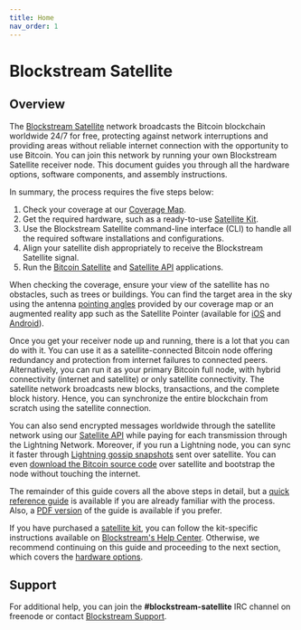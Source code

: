 ```yaml
---
title: Home
nav_order: 1
---
```


# Blockstream Satellite

## Overview

The [Blockstream Satellite](https://blockstream.com/satellite/) network broadcasts the Bitcoin blockchain worldwide 24/7 for free, protecting against network interruptions and providing areas without reliable internet connection with the opportunity to use Bitcoin. You can join this network by running your own Blockstream Satellite receiver node. This document guides you through all the hardware options, software components, and assembly instructions.

In summary, the process requires the five steps below:

1. Check your coverage at our [Coverage Map](https://blockstream.com/satellite/#satellite_network-coverage).
2. Get the required hardware, such as a ready-to-use [Satellite Kit](https://store.blockstream.com/product-category/satellite_kits/).
3. Use the Blockstream Satellite command-line interface (CLI) to handle all the required software installations and configurations.
4. Align your satellite dish appropriately to receive the Blockstream Satellite signal.
5. Run the [Bitcoin Satellite](https://github.com/Blockstream/bitcoinsatellite/) and [Satellite API](doc/api.md) applications.

When checking the coverage, ensure your view of the satellite has no obstacles, such as trees or buildings. You can find the target area in the sky using the antenna [pointing angles](doc/antenna-pointing.md#mount-the-antenna) provided by our coverage map or an augmented reality app such as the Satellite Pointer (available for [iOS](https://apps.apple.com/th/app/satellite-pointer/id994565490) and [Android](https://play.google.com/store/apps/details?id=com.tda.satpointer)).

Once you get your receiver node up and running, there is a lot that you can do with it. You can use it as a satellite-connected Bitcoin node offering redundancy and protection from internet failures to connected peers. Alternatively, you can run it as your primary Bitcoin full node, with hybrid connectivity (internet and satellite) or only satellite connectivity. The satellite network broadcasts new blocks, transactions, and the complete block history. Hence, you can synchronize the entire blockchain from scratch using the satellite connection.

You can also send encrypted messages worldwide through the satellite network using our [Satellite API](doc/api.md) while paying for each transmission through the Lightning Network. Moreover, if you run a Lightning node, you can sync it faster through [Lightning gossip snapshots](doc/api.md#lightning-gossip-snapshots) sent over satellite. You can even [download the Bitcoin source code](doc/api.md#bitcoin-source-code-messages) over satellite and bootstrap the node without touching the internet.

The remainder of this guide covers all the above steps in detail, but a [quick reference guide](doc/quick-reference.md) is available if you are already familiar with the process. Also, a [PDF version](https://satellite.blockstream.space/docs/blocksat_manual.pdf) of the guide is available if you prefer.

If you have purchased a [satellite kit](https://store.blockstream.com/product-category/satellite_kits/), you can follow the kit-specific instructions available on [Blockstream's Help Center](https://help.blockstream.com/hc/en-us/articles/900001613686). Otherwise, we recommend continuing on this guide and proceeding to the next section, which covers the [hardware options](doc/hardware.md).

## Support

For additional help, you can join the **#blockstream-satellite** IRC channel on freenode or contact [Blockstream Support](https://help.blockstream.com/).
